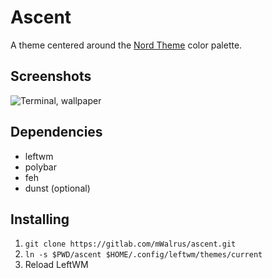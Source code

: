 # Ascent
A theme centered around the [Nord Theme](https://nordtheme.com) color palette.

## Screenshots
![Terminal, wallpaper](https://i.imgur.com/9rY58GT.png)

## Dependencies
- leftwm
- polybar
- feh
- dunst (optional)

## Installing
1. `git clone https://gitlab.com/mWalrus/ascent.git`
2. `ln -s $PWD/ascent $HOME/.config/leftwm/themes/current`
3. Reload LeftWM
